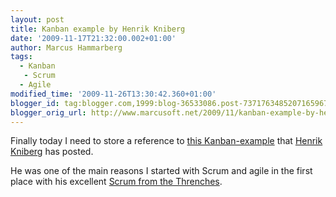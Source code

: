 ```yaml
---
layout: post
title: Kanban example by Henrik Kniberg
date: '2009-11-17T21:32:00.002+01:00'
author: Marcus Hammarberg
tags:
  - Kanban
   - Scrum
  - Agile
modified_time: '2009-11-26T13:30:42.360+01:00'
blogger_id: tag:blogger.com,1999:blog-36533086.post-7371763485207165967
blogger_orig_url: http://www.marcusoft.net/2009/11/kanban-example-by-henrik-kniberg.html
---
```



Finally today I need to store a reference to
<a href="http://tinyurl.com/kanbanexample" target="_blank">this
Kanban-example</a> that
<a href="http://blog.crisp.se/henrikkniberg" target="_blank">Henrik
Kniberg</a> has posted.

He was one of the main reasons I started with Scrum and agile in the
first place with his excellent <a
href="http://www.crisp.se/henrik.kniberg/ScrumAndXpFromTheTrenches.pdf"
target="_blank">Scrum from the Threnches</a>.
